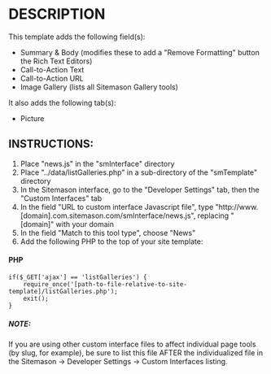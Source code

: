 # DESCRIPTION

This template adds the following field(s):

* Summary & Body (modifies these to add a "Remove Formatting" button the Rich Text Editors)
* Call-to-Action Text
* Call-to-Action URL
* Image Gallery (lists all Sitemason Gallery tools)

It also adds the following tab(s):

* Picture


## INSTRUCTIONS:

1. Place "news.js" in the "smInterface" directory
2. Place "../data/listGalleries.php" in a sub-directory of the "smTemplate" directory
3. In the Sitemason interface, go to the "Developer Settings" tab, then the "Custom Interfaces" tab
4. In the field "URL to custom interface Javascript file", type "http://www.[domain].com.sitemason.com/smInterface/news.js", replacing "[domain]" with your domain
5. In the field "Match to this tool type", choose "News"
6. Add the following PHP to the top of your site template:

#### PHP
	if($_GET['ajax'] == 'listGalleries') {
		require_once('[path-to-file-relative-to-site-template]/listGalleries.php');
		exit();
	}

##### NOTE:
If you are using other custom interface files to affect individual page tools (by slug, for example), be sure to list this file AFTER the individualized file in the Sitemason -> Developer Settings -> Custom Interfaces listing.